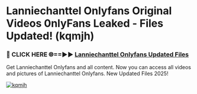 # Lanniechanttel Onlyfans Original Videos 0nlyFans Leaked - Files Updated! (kqmjh)

<h3>🔴 CLICK HERE 🌐==►► <a href="https://tinyurl.com/4seja8ks" rel="nofollow">Lanniechanttel Onlyfans Updated Files</a></h3>

Get Lanniechanttel Onlyfans and all content. Now you can access all videos and pictures of Lanniechanttel Onlyfans. New Updated Files 2025!

[![kqmjh](https://i.imgur.com/EWjZXRe.gif)](https://tinyurl.com/4seja8ks)
